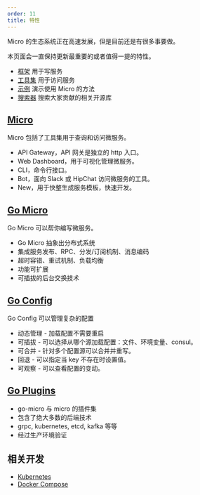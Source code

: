 ```yaml
---
order: 11
title: 特性
---
```


Micro 的生态系统正在高速发展，但是目前还是有很多事要做。

本页面会一直保持更新最重要的或者值得一提的特性。

- [框架](https://github.com/micro/go-micro) 用于写服务
- [工具集](https://github.com/micro/micro) 用于访问服务
- [示例](https://github.com/micro/examples) 演示使用 Micro 的方法
- [搜索器](https://micro.mu/explore/) 搜索大家贡献的相关开源库

## [Micro](https://github.com/micro/micro)

Micro 包括了工具集用于查询和访问微服务。

- API Gateway，API 网关是独立的 http 入口。
- Web Dashboard，用于可视化管理微服务。
- CLI，命令行接口。
- Bot，面向 Slack 或 HipChat 访问微服务的工具。
- New，用于快整生成服务模板，快速开发。

## [Go Micro](https://github.com/micro/go-micro)

Go Micro 可以帮你编写微服务。

- Go Micro 抽象出分布式系统
- 集成服务发布、RPC、分发/订阅机制、消息编码
- 超时容错、重试机制、负载均衡
- 功能可扩展
- 可插拔的后台交换技术

## [Go Config](https://github.com/micro/go-micro/config)

Go Config 可以管理复杂的配置

- 动态管理 - 加载配置不需要重启
- 可插拔 - 可以选择从哪个源加载配置：文件、环境变量、consul。
- 可合并 - 针对多个配置源可以合并并重写。
- 回退 - 可以指定当 key 不存在时设置值。
- 可观察 - 可以查看配置的变动。

## [Go Plugins](https://github.com/micro/go-plugins)

- go-micro 与 micro 的插件集
- 包含了绝大多数的后端技术
- grpc, kubernetes, etcd, kafka 等等
- 经过生产环境验证

## 相关开发

- [Kubernetes](https://github.com/micro/kubernetes)
- [Docker Compose](https://github.com/micro/micro/blob/master/.compose.yml)
